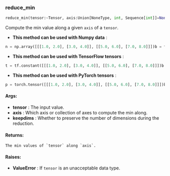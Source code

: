 

### reduce_min
```python
reduce_min(tensor:~Tensor, axis:Union[NoneType, int, Sequence[int]]=None, keepdims:bool=False) -> ~Tensor
```
Compute the min value along a given `axis` of a `tensor`.
* **This method can be used with Numpy data** : 
```python
n = np.array([[[1.0, 2.0], [3.0, 4.0]], [[5.0, 6.0], [7.0, 8.0]]])b = fe.backend.reduce_min(n)  # 1b = fe.backend.reduce_min(n, axis=0)  # [[1, 2], [3, 4]]b = fe.backend.reduce_min(n, axis=1)  # [[1, 2], [5, 6]]b = fe.backend.reduce_min(n, axis=[0,2])  # [1, 3]
```
* **This method can be used with TensorFlow tensors** : 
```python
t = tf.constant([[[1.0, 2.0], [3.0, 4.0]], [[5.0, 6.0], [7.0, 8.0]]])b = fe.backend.reduce_min(t)  # 1b = fe.backend.reduce_min(t, axis=0)  # [[1, 2], [3, 4]]b = fe.backend.reduce_min(t, axis=1)  # [[1, 2], [5, 6]]b = fe.backend.reduce_min(t, axis=[0,2])  # [1, 3]
```
* **This method can be used with PyTorch tensors** : 
```python
p = torch.tensor([[[1.0, 2.0], [3.0, 4.0]], [[5.0, 6.0], [7.0, 8.0]]])b = fe.backend.reduce_min(p)  # 1b = fe.backend.reduce_min(p, axis=0)  # [[1, 2], [3, 4]]b = fe.backend.reduce_min(p, axis=1)  # [[1, 2], [5, 6]]b = fe.backend.reduce_min(p, axis=[0,2])  # [1, 3]
```

#### Args:

* **tensor** :  The input value.
* **axis** :  Which axis or collection of axes to compute the min along.
* **keepdims** :  Whether to preserve the number of dimensions during the reduction.

#### Returns:
    The min values of `tensor` along `axis`.

#### Raises:

* **ValueError** :  If `tensor` is an unacceptable data type.